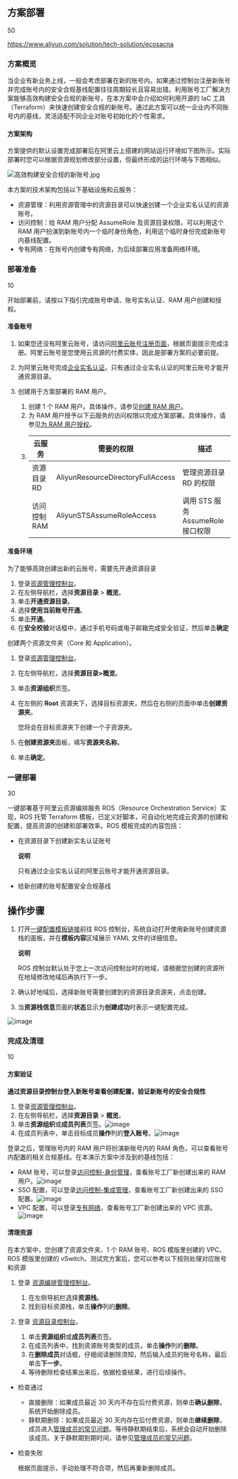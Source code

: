 

**方案部署**
--------

50

https://www.aliyun.com/solution/tech-solution/ecosacna

### **方案概览**

当企业有新业务上线，一般会考虑部署在新的账号内。如果通过控制台注册新账号并完成账号内的安全合规基线配置往往周期较长且容易出错。利用账号工厂解决方案能够高效构建安全合规的新账号，在本方案中会介绍如何利用开源的 IaC 工具（Terraform）来快速创建安全合规的新账号。通过此方案可以统一企业内不同账号内的基线，灵活适配不同企业对账号初始化的个性需求。

#### **方案架构**

方案提供的默认设置完成部署后在阿里云上搭建的网站运行环境如下图所示。实际部署时您可以根据资源规划修改部分设置，但最终形成的运行环境与下图相似。

![高效构建安全合规的新账号.jpg](https://help-static-aliyun-doc.aliyuncs.com/assets/img/zh-CN/7955025961/p722289.jpg)

本方案的技术架构包括以下基础设施和云服务：

* 资源管理：利用资源管理中的资源目录可以快速创建一个企业实名认证的资源账号。
* 访问控制：给 RAM 用户分配 AssumeRole 及资源目录权限，可以利用这个 RAM 用户扮演到新账号内一个临时身份角色，利用这个临时身份完成新账号内基线配置。
* 专有网络：在账号内创建专有网络，为后续部署应用准备网络环境。
### **部署准备**

10

开始部署前，请按以下指引完成账号申请、账号实名认证、RAM 用户创建和授权。

#### **准备账号**

1. 如果您还没有阿里云账号，请访问[阿里云账号注册页面](https://account.aliyun.com/register/qr_register.htm)，根据页面提示完成注册。阿里云账号是您使用云资源的付费实体，因此是部署方案的必要前提。
2. 为阿里云账号完成[企业实名认证](https://help.aliyun.com/zh/account/user-guide/enterprise-real-name-verification/)。只有通过企业实名认证的阿里云账号才能开通资源目录。
3. 创建用于方案部署的 RAM 用户。
   
   1. 创建 1 个 RAM 用户。具体操作，请参见[创建 RAM 用户](https://help.aliyun.com/zh/ram/user-guide/create-a-ram-user)。
   2. 为 RAM 用户授予以下云服务的访问权限以完成方案部署。具体操作，请参见[为 RAM 用户授权](https://help.aliyun.com/zh/ram/user-guide/grant-permissions-to-the-ram-user)。
   3. | 云服务 | 需要的权限 | 描述 |
      | --- | --- | --- |
      | 资源目录 RD | AliyunResourceDirectoryFullAccess | 管理资源目录 RD 的权限 |
      | 访问控制 RAM | AliyunSTSAssumeRoleAccess | 调用 STS 服务 AssumeRole 接口权限 |

#### 准备环境

为了能够高效创建出新的云账号，需要先开通资源目录

1. 登录[资源管理控制台](https://resourcemanager.console.aliyun.com/)。
2. 在左侧导航栏，选择**资源目录** > **概览**。
3. 单击**开通资源目录**。
4. 选择**使用当前账号开通**。
5. 单击**开通**。
6. 在**安全校验**对话框中，通过手机号码或电子邮箱完成安全验证，然后单击**确定**

创建两个资源文件夹（Core 和 Application）。

1. 登录[资源管理控制台](https://resourcemanager.console.aliyun.com/)。
2. 在左侧导航栏，选择**资源目录>概览**。
3. 单击**资源组织**页签。
4. 在左侧的 **Root** 资源夹下，选择目标资源夹，然后在右侧的页面中单击**创建资源夹**。
   
   您将会在目标资源夹下创建一个子资源夹。
5. 在**创建资源夹**面板，填写**资源夹名称**。
6. 单击**确定**。
### **一键部署**

30

一键部署基于阿里云资源编排服务 ROS（Resource Orchestration Service）实现，ROS 托管 Terraform 模板，已定义好脚本，可自动化地完成云资源的创建和配置，提高资源的创建和部署效率。ROS 模板完成的内容包括：

* 在资源目录下创建新实名认证账号
  
  **说明** 
  
  只有通过企业实名认证的阿里云账号才能开通资源目录。
* 给新创建的账号配置安全合规基线

**操作步骤**
--------

1. 打开[一键配置模板链接](https://ros.console.aliyun.com/cn-hangzhou/stacks/create?templateUrl=https://ros-public-templates.oss-cn-hangzhou.aliyuncs.com/documents/solution/efficiently-build-a-new-account-with-security-and-compliance.yml&isSimplified=true)前往 ROS 控制台，系统自动打开使用新账号创建资源栈的面板，并在**模板内容**区域展示 YAML 文件的详细信息。
   
   **说明** 
   
   ROS 控制台默认处于您上一次访问控制台时的地域，请根据您创建的资源所在地域修改地域后再执行下一步。
2. 确认好地域后，选择新账号需要创建到的资源目录资源夹，点击创建。
3. 当**资源栈信息**页面的**状态**显示为**创建成功**时表示一键配置完成。

![image](https://help-static-aliyun-doc.aliyuncs.com/assets/img/zh-CN/3986359761/p606086.png)

### **完成及清理**

10

#### **方案验证**

**通过资源目录控制台登入新账号查看创建****配置****，验证新账号的安全合规性**

1. 登录[资源管理控制台](https://resourcemanager.console.aliyun.com/)。
2. 在左侧导航栏，选择**资源目录** > **概览**。
3. 单击**资源组织**或**成员列表**页签。![image](https://help-static-aliyun-doc.aliyuncs.com/assets/img/zh-CN/2852609271/p859860.png)
4. 在成员列表中，单击目标成员**操作**列的**登入账号**。![image](https://help-static-aliyun-doc.aliyuncs.com/assets/img/zh-CN/2852609271/p859865.png)

登录之后，管理账号内的 RAM 用户将扮演新账号内的 RAM 角色，可以查看账号内配置的相关合规基线。在本演示方案中涉及到的基线包括：

* RAM 账号，可以登录[访问控制-身份管理](https://ram.console.aliyun.com/users)，查看账号工厂新创建出来的 RAM 用户。![image](https://help-static-aliyun-doc.aliyuncs.com/assets/img/zh-CN/2852609271/p859882.png)
* SSO 配置，可以登录[访问控制-集成管理](https://ram.console.aliyun.com/providers)，查看账号工厂新创建出来的 SSO 配置。![image](https://help-static-aliyun-doc.aliyuncs.com/assets/img/zh-CN/2852609271/p859884.png)
* VPC 配置，可以登录[专有网络](https://vpc.console.aliyun.com/)，查看账号工厂新创建出来的 VPC 资源。![image](https://help-static-aliyun-doc.aliyuncs.com/assets/img/zh-CN/2852609271/p859872.png)
#### 清理资源

在本方案中，您创建了资源文件夹、1 个 RAM 账号、ROS 模版里创建的 VPC、ROS 模版里创建的 vSwitch。测试完方案后，您可以参考以下规则处理对应账号和资源

1. 登录 [资源编排管理控制台](https://ros.console.aliyun.com/cn-beijing/stacks)。
   
   1. 在左侧导航栏选择**资源栈**。
   2. 找到目标资源栈，单击**操作**列的**删除**。
2. 登录 [资源目录控制台](https://resourcemanager.console.aliyun.com/resource-directory/folders/r-creKjI)。
   
   1. 单击**资源组织**或**成员列表**页签。
   2. 在成员列表中，找到资源账号类型的成员，单击**操作**列的**删除**。
   3. 在**删除成员**对话框，仔细阅读删除须知，然后输入成员的账号名称，最后单击**下一步**。
   4. 等待删除检查结果出来后，依据检查结果，进行后续操作。

* 检查通过
  
  + 直接删除：如果成员最近 30 天内不存在后付费资源，则单击**确认删除**，系统开始删除成员。
  + 静默期删除：如果成员最近 30 天内存在后付费资源，则单击**继续删除**，成员进入[管理成员的常见问题](https://help.aliyun.com/zh/resource-management/resource-directory/support/faq-about-managing-a-member-1)。等待静默期结束后，系统会自动开始删除该成员。关于静默期到期时间，请参见[管理成员的常见问题](https://help.aliyun.com/zh/resource-management/resource-directory/support/faq-about-managing-a-member-1)。
* 检查失败
  
  根据页面提示，手动处理不符合项，然后再重新删除成员。
